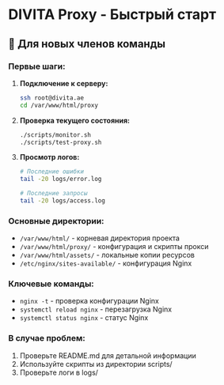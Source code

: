 # DIVITA Proxy - Быстрый старт

## 🚀 Для новых членов команды

### Первые шаги:

1. **Подключение к серверу:**
   ```bash
   ssh root@divita.ae
   cd /var/www/html/proxy
   ```

2. **Проверка текущего состояния:**
   ```bash
   ./scripts/monitor.sh
   ./scripts/test-proxy.sh
   ```

3. **Просмотр логов:**
   ```bash
   # Последние ошибки
   tail -20 logs/error.log
   
   # Последние запросы
   tail -20 logs/access.log
   ```

### Основные директории:
- `/var/www/html/` - корневая директория проекта
- `/var/www/html/proxy/` - конфигурация и скрипты прокси
- `/var/www/html/assets/` - локальные копии ресурсов
- `/etc/nginx/sites-available/` - конфигурация Nginx

### Ключевые команды:
- `nginx -t` - проверка конфигурации Nginx
- `systemctl reload nginx` - перезагрузка Nginx
- `systemctl status nginx` - статус Nginx

### В случае проблем:
1. Проверьте README.md для детальной информации
2. Используйте скрипты из директории scripts/
3. Проверьте логи в logs/

